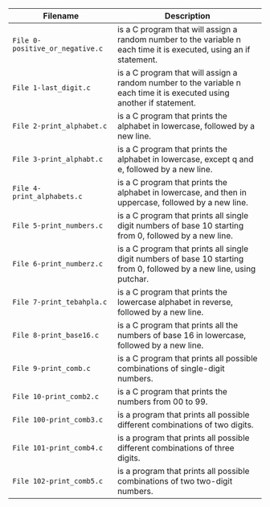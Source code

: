 | Filename | Description |
| -------- | ----------- |
| `File 0-positive_or_negative.c` | is a C program that will assign a random number to the variable n each time it is executed, using an if statement. |
| `File 1-last_digit.c` | is a C program that will assign a random number to the variable n each time it is executed using another if statement. |
| `File 2-print_alphabet.c` | is a C program that prints the alphabet in lowercase, followed by a new line. |
| `File 3-print_alphabt.c` | is a C program that prints the alphabet in lowercase, except q and e, followed by a new line. |
| `File 4-print_alphabets.c` | is a C program that prints the alphabet in lowercase, and then in uppercase, followed by a new line. |
| `File 5-print_numbers.c` | is a C program that prints all single digit numbers of base 10 starting from 0, followed by a new line. |
| `File 6-print_numberz.c` | is a C program that prints all single digit numbers of base 10 starting from 0, followed by a new line, using putchar. |
| `File 7-print_tebahpla.c` | is a C program that prints the lowercase alphabet in reverse, followed by a new line. |
| `File 8-print_base16.c` | is a C program that prints all the numbers of base 16 in lowercase, followed by a new line. |
| `File 9-print_comb.c` | is a C program that prints all possible combinations of single-digit numbers. |
| `File 10-print_comb2.c` | is a C program that prints the numbers from 00 to 99. |
| `File 100-print_comb3.c` | is a program that prints all possible different combinations of two digits. |
| `File 101-print_comb4.c` | is a program that prints all possible different combinations of three digits. |
| `File 102-print_comb5.c` | is a program that prints all possible combinations of two two-digit numbers. |
